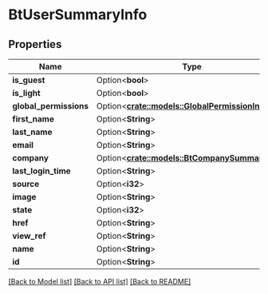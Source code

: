 # BtUserSummaryInfo

## Properties

Name | Type | Description | Notes
------------ | ------------- | ------------- | -------------
**is_guest** | Option<**bool**> |  | [optional]
**is_light** | Option<**bool**> |  | [optional]
**global_permissions** | Option<[**crate::models::GlobalPermissionInfo**](GlobalPermissionInfo.md)> |  | [optional]
**first_name** | Option<**String**> |  | [optional]
**last_name** | Option<**String**> |  | [optional]
**email** | Option<**String**> |  | [optional]
**company** | Option<[**crate::models::BtCompanySummaryInfo**](BTCompanySummaryInfo.md)> |  | [optional]
**last_login_time** | Option<**String**> |  | [optional]
**source** | Option<**i32**> |  | [optional]
**image** | Option<**String**> |  | [optional]
**state** | Option<**i32**> |  | [optional]
**href** | Option<**String**> |  | [optional]
**view_ref** | Option<**String**> |  | [optional]
**name** | Option<**String**> |  | [optional]
**id** | Option<**String**> |  | [optional]

[[Back to Model list]](../README.md#documentation-for-models) [[Back to API list]](../README.md#documentation-for-api-endpoints) [[Back to README]](../README.md)


